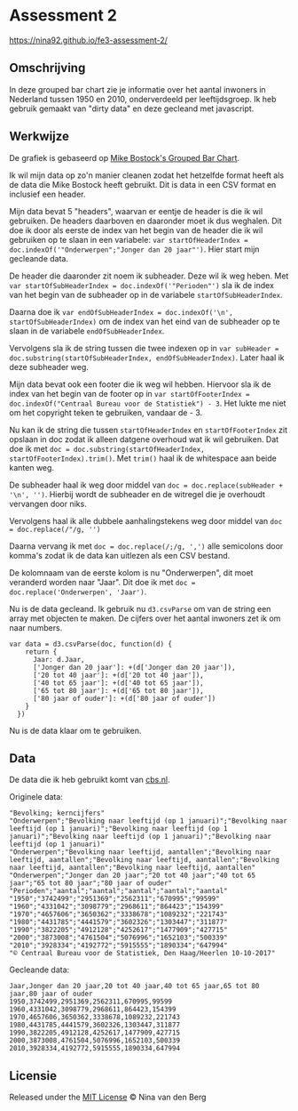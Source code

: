 # Assessment 2

https://nina92.github.io/fe3-assessment-2/

## Omschrijving
In deze grouped bar chart zie je informatie over het aantal inwoners in Nederland tussen 1950 en 2010, onderverdeeld per leeftijdsgroep. Ik heb gebruik gemaakt van "dirty data" en deze gecleand met javascript.

## Werkwijze

De grafiek is gebaseerd op [Mike Bostock's Grouped Bar Chart](https://bl.ocks.org/mbostock/3887051).

Ik wil mijn data op zo'n manier cleanen zodat het hetzelfde format heeft als de data die Mike Bostock heeft gebruikt. Dit is data in een CSV format en inclusief een header.

Mijn data bevat 5 "headers", waarvan er eentje de header is die ik wil gebruiken. De headers daarboven en daaronder moet ik dus weghalen. Dit doe ik door als eerste de index van het begin van de header die ik wil gebruiken op te slaan in een variabele: `var startOfHeaderIndex = doc.indexOf('"Onderwerpen";"Jonger dan 20 jaar"')`. Hier start mijn gecleande data.

De header die daaronder zit noem ik subheader. Deze wil ik weg heben. Met `var startOfSubHeaderIndex = doc.indexOf('"Perioden"')` sla ik de index van het begin van de subheader op in de variabele `startOfSubHeaderIndex`.

Daarna doe ik `var endOfSubHeaderIndex = doc.indexOf('\n', startOfSubHeaderIndex)` om de index van het eind van de subheader op te slaan in de variabele `endOfSubHeaderIndex`.

Vervolgens sla ik de string tussen die twee indexen op in `var subHeader = doc.substring(startOfSubHeaderIndex, endOfSubHeaderIndex)`. Later haal ik deze subheader weg.

Mijn data bevat ook een footer die ik weg wil hebben. Hiervoor sla ik de index van het begin van de footer op in `var startOfFooterIndex = doc.indexOf("Centraal Bureau voor de Statistiek") - 3`. Het lukte me niet om het copyright teken te gebruiken, vandaar de - 3.

Nu kan ik de string die tussen `startOfHeaderIndex` en `startOfFooterIndex` zit opslaan in doc zodat ik alleen datgene overhoud wat ik wil gebruiken. Dat doe ik met `doc = doc.substring(startOfHeaderIndex, startOfFooterIndex).trim()`. Met  `trim()` haal ik de whitespace aan beide kanten weg.

De subheader haal ik weg door middel van `doc = doc.replace(subHeader + '\n', '')`. Hierbij wordt de subheader en de witregel die je overhoudt vervangen door niks.

Vervolgens haal ik alle dubbele aanhalingstekens weg door middel van `doc = doc.replace(/"/g, '')`

Daarna vervang ik met `doc = doc.replace(/;/g, ',')` alle semicolons door komma's zodat ik de data kan uitlezen als een CSV bestand.

De kolomnaam van de eerste kolom is nu "Onderwerpen", dit moet veranderd worden naar "Jaar". Dit doe ik met `doc = doc.replace('Onderwerpen', 'Jaar')`.

Nu is de data gecleand. Ik gebruik nu `d3.csvParse` om van de string een array met objecten te maken. De cijfers over het aantal inwoners zet ik om naar numbers.

```
var data = d3.csvParse(doc, function(d) {
    return {
      Jaar: d.Jaar,
      ['Jonger dan 20 jaar']: +(d['Jonger dan 20 jaar']),
      ['20 tot 40 jaar']: +(d['20 tot 40 jaar']),
      ['40 tot 65 jaar']: +(d['40 tot 65 jaar']),
      ['65 tot 80 jaar']: +(d['65 tot 80 jaar']),
      ['80 jaar of ouder']: +(d['80 jaar of ouder'])
    }
  })
```

Nu is de data klaar om te gebruiken.

## Data
De data die ik heb gebruikt komt van [cbs.nl](http://statline.cbs.nl/Statweb/publication/?DM=SLNL&PA=37296ned&D1=9-13&D2=0,10,20,30,40,50,60&HDR=T&STB=G1&CHARTTYPE=1&VW=T).

Originele data:

```
"Bevolking; kerncijfers"
"Onderwerpen";"Bevolking naar leeftijd (op 1 januari)";"Bevolking naar leeftijd (op 1 januari)";"Bevolking naar leeftijd (op 1 januari)";"Bevolking naar leeftijd (op 1 januari)";"Bevolking naar leeftijd (op 1 januari)"
"Onderwerpen";"Bevolking naar leeftijd, aantallen";"Bevolking naar leeftijd, aantallen";"Bevolking naar leeftijd, aantallen";"Bevolking naar leeftijd, aantallen";"Bevolking naar leeftijd, aantallen"
"Onderwerpen";"Jonger dan 20 jaar";"20 tot 40 jaar";"40 tot 65 jaar";"65 tot 80 jaar";"80 jaar of ouder"
"Perioden";"aantal";"aantal";"aantal";"aantal";"aantal"
"1950";"3742499";"2951369";"2562311";"670995";"99599"
"1960";"4331042";"3098779";"2968611";"864423";"154399"
"1970";"4657606";"3650362";"3338678";"1089232";"221743"
"1980";"4431785";"4441579";"3602326";"1303447";"311877"
"1990";"3822205";"4912128";"4252617";"1477909";"427715"
"2000";"3873008";"4761504";"5076996";"1652103";"500339"
"2010";"3928334";"4192772";"5915555";"1890334";"647994"
"© Centraal Bureau voor de Statistiek, Den Haag/Heerlen 10-10-2017"
```

Gecleande data:

```
Jaar,Jonger dan 20 jaar,20 tot 40 jaar,40 tot 65 jaar,65 tot 80 jaar,80 jaar of ouder
1950,3742499,2951369,2562311,670995,99599
1960,4331042,3098779,2968611,864423,154399
1970,4657606,3650362,3338678,1089232,221743
1980,4431785,4441579,3602326,1303447,311877
1990,3822205,4912128,4252617,1477909,427715
2000,3873008,4761504,5076996,1652103,500339
2010,3928334,4192772,5915555,1890334,647994
```

## Licensie
Released under the [MIT License](https://opensource.org/licenses/MIT) © Nina van den Berg
